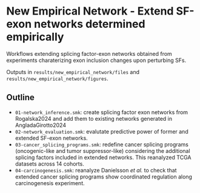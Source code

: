 # New Empirical Network - Extend SF-exon networks determined empirically

Workflows extending splicing factor-exon networks obtained from experiments charaterizing exon inclusion changes upon perturbing SFs.

Outputs in `results/new_empirical_network/files` and `results/new_empirical_network/figures`.

## Outline
- `01-network_inference.smk`: create splicing factor exon networks from Rogalska2024 and add them to existing networks generated in AngladaGirotto2024
- `02-network_evaluation.smk`: evalutate predictive power of former and extended SF-exon networks.
- `03-cancer_splicing_programs.smk`: redefine cancer splicing programs (oncogenic-like and tumor suppressor-like) considering the additional splicing factors included in extended networks. This reanalyzed TCGA datasets across 14 cohorts.
- `04-carcinogenesis.smk`: reanalyze Danielsson *et al.* to check that extended cancer splicing programs show coordinated regulation along carcinogenesis experiment.

